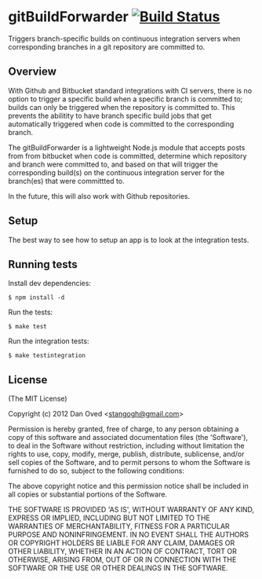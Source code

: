 # gitBuildForwarder [![Build Status](https://secure.travis-ci.org/oveddan/gitBuildForwarder.png)](http://travis-ci.org/oveddan/gitBuildForwarder)

  Triggers branch-specific builds on continuous integration servers when corresponding branches in a git repository are committed to.

## Overview

  With Github and Bitbucket standard integrations with CI servers, there is no option to trigger a specific build when a specific branch is committed to; builds can only be triggered when the repository is committed to. This prevents the abilitity to have branch specific build jobs that get automatically triggered when code is committed to the corresponding branch. 

  The gitBuildForwarder is a lightweight Node.js module that accepts posts from from bitbucket when code is committed, determine which repository and branch were committed to, and based on that will trigger the corresponding build(s) on the continuous integration server for the branch(es) that were committted to.

  In the future, this will also work with Github repositories.

## Setup

The best way to see how to setup an app is to look at the integration tests.

## Running tests

  Install dev dependencies:
  
    $ npm install -d

  Run the tests:

    $ make test

  Run the integration tests:

  	$ make testintegration

## License 

(The MIT License)

Copyright (c) 2012 Dan Oved &lt;stangogh@gmail.com&gt;

Permission is hereby granted, free of charge, to any person obtaining
a copy of this software and associated documentation files (the
'Software'), to deal in the Software without restriction, including
without limitation the rights to use, copy, modify, merge, publish,
distribute, sublicense, and/or sell copies of the Software, and to
permit persons to whom the Software is furnished to do so, subject to
the following conditions:

The above copyright notice and this permission notice shall be
included in all copies or substantial portions of the Software.

THE SOFTWARE IS PROVIDED 'AS IS', WITHOUT WARRANTY OF ANY KIND,
EXPRESS OR IMPLIED, INCLUDING BUT NOT LIMITED TO THE WARRANTIES OF
MERCHANTABILITY, FITNESS FOR A PARTICULAR PURPOSE AND NONINFRINGEMENT.
IN NO EVENT SHALL THE AUTHORS OR COPYRIGHT HOLDERS BE LIABLE FOR ANY
CLAIM, DAMAGES OR OTHER LIABILITY, WHETHER IN AN ACTION OF CONTRACT,
TORT OR OTHERWISE, ARISING FROM, OUT OF OR IN CONNECTION WITH THE
SOFTWARE OR THE USE OR OTHER DEALINGS IN THE SOFTWARE.
